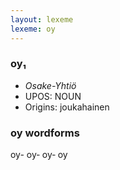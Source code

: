 ```yaml
---
layout: lexeme
lexeme: oy
---
```


###  oy₁

* _Osake-Yhtiö_
* UPOS:  NOUN
* Origins: joukahainen 


### oy wordforms

oy-
oy‐
oy‑
oy

